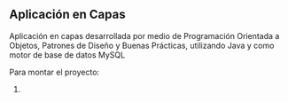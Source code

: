 ## Aplicación en Capas
Aplicación en capas desarrollada por medio de Programación Orientada a Objetos, Patrones de Diseño y Buenas Prácticas, utilizando Java y como motor de base de datos MySQL

Para montar el proyecto:

1) 
